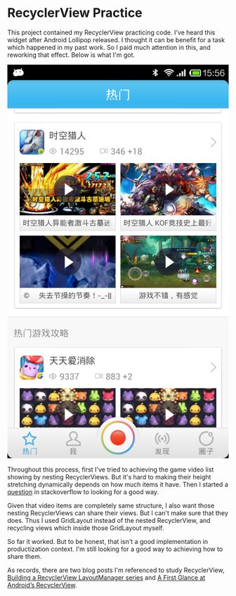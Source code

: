 RecyclerView Practice
=====================

This project contained my RecyclerView practicing code. I've heard this widget after Android Lollipop released. I thought it can be benefit for a task which happened in my past work. So I paid much attention in this, and reworking that effect. Below is what I'm got.

![Runtime Screenshot](screenshot.png "screenshot")

Throughout this process, first I've tried to achieving the game video list showing by nesting RecyclerViews. But it's hard to making their height stretching dynamically depends on how much items it have. Then I started a [question](http://stackoverflow.com/questions/26717928/is-there-a-way-to-share-a-same-layoutmanager-between-multiple-nested-recyclervie) in stackoverflow to looking for a good way.

Given that video items are completely same structure, I also want those nesting RecyclerViews can share their views. But I can't make sure that they does. Thus I used GridLayout instead of the nested RecyclerView, and recycling views which inside those GridLayout myself.

So far it worked. But to be honest, that isn't a good implementation in productization context. I'm still looking for a good way to achieving how to share them.

As records, there are two blog posts I'm referenced to study RecyclerView, [Building a RecyclerView LayoutManager series](http://wiresareobsolete.com/2014/09/building-a-recyclerview-layoutmanager-part-1/) and [A First Glance at Android’s RecyclerView](http://www.grokkingandroid.com/first-glance-androids-recyclerview/).